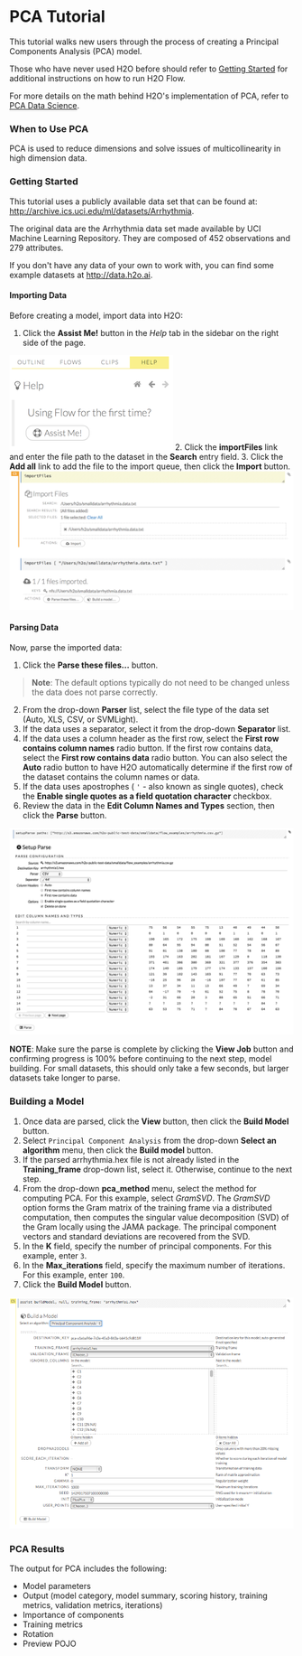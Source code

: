 # PCA Tutorial

This tutorial walks new users through the process of creating a Principal Components Analysis (PCA) model. 

Those who have never used H2O before should refer to <a href="https://github.com/h2oai/h2o-dev/blob/master/h2o-docs/src/product/flow/README.md" target="_blank">Getting Started</a> for additional instructions on how to run H2O Flow.

For more details on the math behind H2O's implementation of PCA, refer to <a href="http://h2o-release.s3.amazonaws.com/h2o/{{branch_name}}/{{build_number}}/docs-website/h2o-docs/index.html#Data%20Science%20Algorithms-PCA" target="_blank">PCA Data Science</a>.


### When to Use PCA
PCA is used to reduce dimensions and solve issues of multicollinearity in high dimension data.

### Getting Started

This tutorial uses a publicly available data set that can be found at:
<a href="http://archive.ics.uci.edu/ml/datasets/Arrhythmia" target="_blank">http://archive.ics.uci.edu/ml/datasets/Arrhythmia</a>.

The original data are the Arrhythmia data set made available by UCI
Machine Learning Repository. They are composed of 452 observations and
279 attributes.

If you don't have any data of your own to work with, you can find some example datasets at <a href="http://data.h2o.ai" target="_blank">http://data.h2o.ai</a>.

#### Importing Data
Before creating a model, import data into H2O:

1. Click the **Assist Me!** button in the *Help* tab in the sidebar on the right side of the page. 

  ![Assist Me button](../images/AssistButton.png)
2. Click the **importFiles** link and enter the file path to the dataset in the **Search** entry field. 
3. Click the **Add all** link to add the file to the import queue, then click the **Import** button. 
  ![Importing Files](../images/GBM_ImportFile.png)

#### Parsing Data
Now, parse the imported data: 

1. Click the **Parse these files...** button. 

  >**Note**: The default options typically do not need to be changed unless the data does not parse correctly. 

2. From the drop-down **Parser** list, select the file type of the data set (Auto, XLS, CSV, or SVMLight). 
3. If the data uses a separator, select it from the drop-down **Separator** list. 
4. If the data uses a column header as the first row, select the **First row contains column names** radio button. If the first row contains data, select the **First row contains data** radio button. You can also select the **Auto** radio button to have H2O automatically determine if the first row of the dataset contains the column names or data. 
5. If the data uses apostrophes ( `'` - also known as single quotes), check the **Enable single quotes as a field quotation character** checkbox. 
6. Review the data in the **Edit Column Names and Types** section, then click the **Parse** button. 

  ![Parsing Data](../images/GBM_Parse.png)

  **NOTE**: Make sure the parse is complete by clicking the **View Job** button and confirming progress is 100% before continuing to the next step, model building. For small datasets, this should only take a few seconds, but larger datasets take longer to parse.


### Building a Model

1. Once data are parsed, click the **View** button, then click the **Build Model** button. 
2. Select `Principal Component Analysis` from the drop-down **Select an algorithm** menu, then click the **Build model** button. 
3. If the parsed arrhythmia.hex file is not already listed in the **Training_frame** drop-down list, select it. Otherwise, continue to the next step. 
4. From the drop-down **pca_method** menu, select the method for computing PCA. For this example, select *GramSVD*. The *GramSVD* option forms the Gram matrix of the training frame via a distributed computation, then computes the singular value decomposition (SVD) of the Gram locally using the JAMA package. The principal component vectors and standard deviations are recovered from the SVD. 
5. In the **K** field, specify the number of principal components. For this example, enter `3`.  
6. In the **Max_iterations** field, specify the maximum number of iterations. For this example, enter `100`. 
7. Click the **Build Model** button. 


![Building PCA Models](../images/PCA_BuildModel.png)


### PCA Results

The output for PCA includes the following: 

- Model parameters
- Output (model category, model summary, scoring history, training metrics, validation metrics, iterations)
- Importance of components
- Training metrics
- Rotation
- Preview POJO

